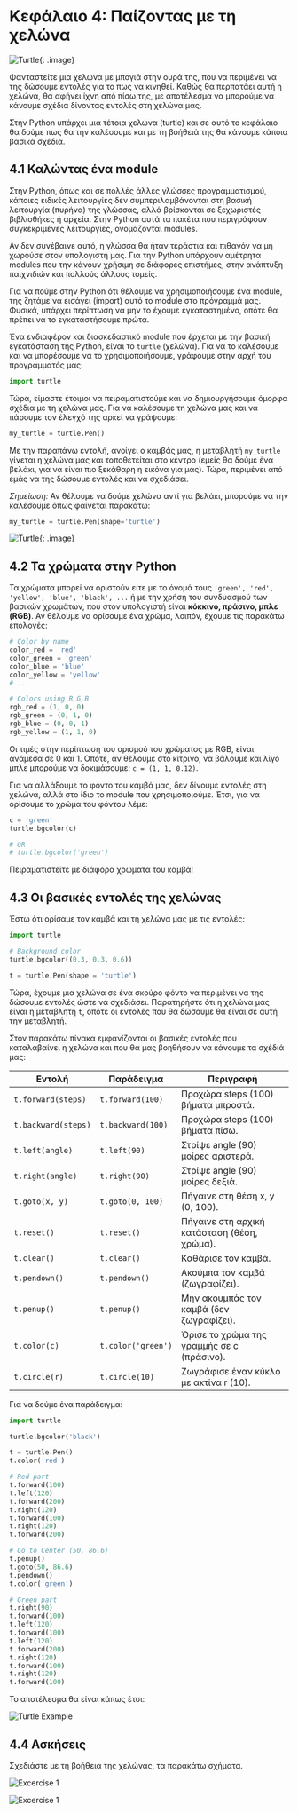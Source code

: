 # Κεφάλαιο 4: Παίζοντας με τη χελώνα

![Turtle](img/turtle_intro.png){: .image}

Φανταστείτε μια χελώνα με μπογιά στην ουρά της, που να περιμένει να της δώσουμε εντολές για το πως να κινηθεί. Καθώς θα περπατάει αυτή η χελώνα, θα αφήνει ίχνη από πίσω της, με αποτέλεσμα να μπορούμε να κάνουμε σχέδια δίνοντας εντολές στη χελώνα μας.

Στην Python υπάρχει μια τέτοια χελώνα (turtle) και σε αυτό το κεφάλαιο θα δούμε πως θα την καλέσουμε και με τη βοήθειά της θα κάνουμε κάποια βασικά σχέδια.

## 4.1 Καλώντας ένα module

Στην Python, όπως και σε πολλές άλλες γλώσσες προγραμματισμού, κάποιες ειδικές λειτουργίες δεν συμπεριλαμβάνονται στη βασική λειτουργία (πυρήνα) της γλώσσας, αλλά βρίσκονται σε ξεχωριστές βιβλιοθήκες ή αρχεία. Στην Python αυτά τα πακέτα που περιγράφουν συγκεκριμένες λειτουργίες, ονομάζονται modules.

Αν δεν συνέβαινε αυτό, η γλώσσα θα ήταν τεράστια και πιθανόν να μη χωρούσε στον υπολογιστή μας. Για την Python υπάρχουν αμέτρητα modules που την κάνουν χρήσιμη σε διάφορες επιστήμες, στην ανάπτυξη παιχνιδιών και πολλούς άλλους τομείς. 

Για να πούμε στην Python ότι θέλουμε να χρησιμοποιήσουμε ένα module, της ζητάμε να εισάγει (import) αυτό το module στο πρόγραμμά μας. Φυσικά, υπάρχει περίπτωση να μην το έχουμε εγκαταστημένο, οπότε θα πρέπει να το εγκαταστήσουμε πρώτα.

Ένα ενδιαφέρον και διασκεδαστικό module που έρχεται με την βασική εγκατάσταση της Python, είναι το `turtle` (χελώνα). Για να το καλέσουμε και να μπορέσουμε να το χρησιμοποιήσουμε, γράφουμε στην αρχή του προγράμματός μας:

```python
import turtle
```

Τώρα, είμαστε έτοιμοι να πειραματιστούμε και να δημιουργήσουμε όμορφα σχέδια με τη χελώνα μας. Για να καλέσουμε τη χελώνα μας και να πάρουμε τον έλεγχό της αρκεί να γράψουμε:

```python
my_turtle = turtle.Pen()
```

Με την παραπάνω εντολή, ανοίγει ο καμβάς μας, η μεταβλητή `my_turtle` γίνεται η χελώνα μας και τοποθετείται στο κέντρο (εμείς θα δούμε ένα βελάκι, για να είναι πιο ξεκάθαρη η εικόνα για μας). Τώρα, περιμένει από εμάς να της δώσουμε εντολές και να σχεδιάσει.

*Σημείωση:* Αν θέλουμε να δούμε χελώνα αντί για βελάκι, μπορούμε να την καλέσουμε όπως φαίνεται παρακάτω:

```python
my_turtle = turtle.Pen(shape='turtle')
```

![Turtle](img/turtle_canvas.png){: .image}

## 4.2 Τα χρώματα στην Python

Τα χρώματα μπορεί να οριστούν είτε με το όνομά τους `'green', 'red', 'yellow', 'blue', 'black', ...` ή με την χρήση του συνδυασμού των βασικών χρωμάτων, που στον υπολογιστή είναι **κόκκινο, πράσινο, μπλε (RGB)**. Αν θέλουμε να ορίσουμε ένα χρώμα, λοιπόν, έχουμε τις παρακάτω επολογές:

```python
# Color by name
color_red = 'red'
color_green = 'green'
color_blue = 'blue'
color_yellow = 'yellow'
# ...

# Colors using R,G,B
rgb_red = (1, 0, 0)
rgb_green = (0, 1, 0)
rgb_blue = (0, 0, 1)
rgb_yellow = (1, 1, 0)
``` 

Οι τιμές στην περίπτωση του ορισμού του χρώματος με RGB, είναι ανάμεσα σε 0 και 1. Οπότε, αν θέλουμε στο κίτρινο, να βάλουμε και λίγο μπλε μπορούμε να δοκιμάσουμε: `c = (1, 1, 0.12)`.

Για να αλλάξουμε το φόντο του καμβά μας, δεν δίνουμε εντολές στη χελώνα, αλλά στο ίδιο το module που χρησιμοποιούμε. Έτσι, για να ορίσουμε το χρώμα του φόντου λέμε:

```python
c = 'green'
turtle.bgcolor(c)

# OR
# turtle.bgcolor('green')
```

Πειραματιστείτε με διάφορα χρώματα του καμβά!

## 4.3 Οι βασικές εντολές της χελώνας

Έστω ότι ορίσαμε τον καμβά και τη χελώνα μας με τις εντολές:

```python
import turtle

# Background color
turtle.bgcolor((0.3, 0.3, 0.6))

t = turtle.Pen(shape = 'turtle')
```

Τώρα, έχουμε μια χελώνα σε ένα σκούρο φόντο να περιμένει να της δώσουμε εντολές ώστε να σχεδιάσει. Παρατηρήστε ότι η χελώνα μας είναι η μεταβλητή `t`, οπότε οι εντολές που θα δώσουμε θα είναι σε αυτή την μεταβλητή.

Στον παρακάτω πίνακα εμφανίζονται οι βασικές εντολές που καταλαβαίνει η χελώνα και που θα μας βοηθήσουν να κάνουμε τα σχέδιά μας:

| Εντολή              | Παράδειγμα            | Περιγραφή                                   |
| ------------------- | --------------------- | ------------------------------------------- |
| `t.forward(steps)`  | `t.forward(100)`      | Προχώρα steps (100) βήματα μπροστά.         |
| `t.backward(steps)` | `t.backward(100)`     | Προχώρα steps (100) βήματα πίσω.            |
| `t.left(angle)`     | `t.left(90)`          | Στρίψε angle (90) μοίρες αριστερά.          |
| `t.right(angle)`    | `t.right(90)`         | Στρίψε angle (90) μοίρες δεξιά.             |
| `t.goto(x, y)`      | `t.goto(0, 100)`      | Πήγαινε στη θέση x, y (0, 100).             |
| `t.reset()`         | `t.reset()`           | Πήγαινε στη αρχική κατάσταση (θέση, χρώμα). |
| `t.clear()`         | `t.clear()`           | Καθάρισε τον καμβά.                         |
| `t.pendown()`       | `t.pendown()`         | Ακούμπα τον καμβά (ζωγραφίζει).             |
| `t.penup()`         | `t.penup()`           | Μην ακουμπάς τον καμβά (δεν ζωγραφίζει).    |
| `t.color(c)`        | `t.color('green')`    | Όρισε το χρώμα της γραμμής σε c (πράσινο).  |
| `t.circle(r)`       | `t.circle(10)`        | Ζωγράφισε έναν κύκλο με ακτίνα r (10).      |

Για να δούμε ένα παράδειγμα:

```python
import turtle

turtle.bgcolor('black')

t = turtle.Pen()
t.color('red')

# Red part
t.forward(100)
t.left(120)
t.forward(200)
t.right(120)
t.forward(100)
t.right(120)
t.forward(200)

# Go to Center (50, 86.6)
t.penup()
t.goto(50, 86.6)
t.pendown()
t.color('green')

# Green part
t.right(90)
t.forward(100)
t.left(120)
t.forward(100)
t.left(120)
t.forward(200)
t.right(120)
t.forward(100)
t.right(120)
t.forward(100)
```

Το αποτέλεσμα θα είναι κάπως έτσι:

![Turtle Example](img/turtle_example.png)

## 4.4 Ασκήσεις

Σχεδιάστε με τη βοήθεια της χελώνας, τα παρακάτω σχήματα.

![Excercise 1](img/ex_4_1.png)

![Excercise 1](img/ex_4_2.png)